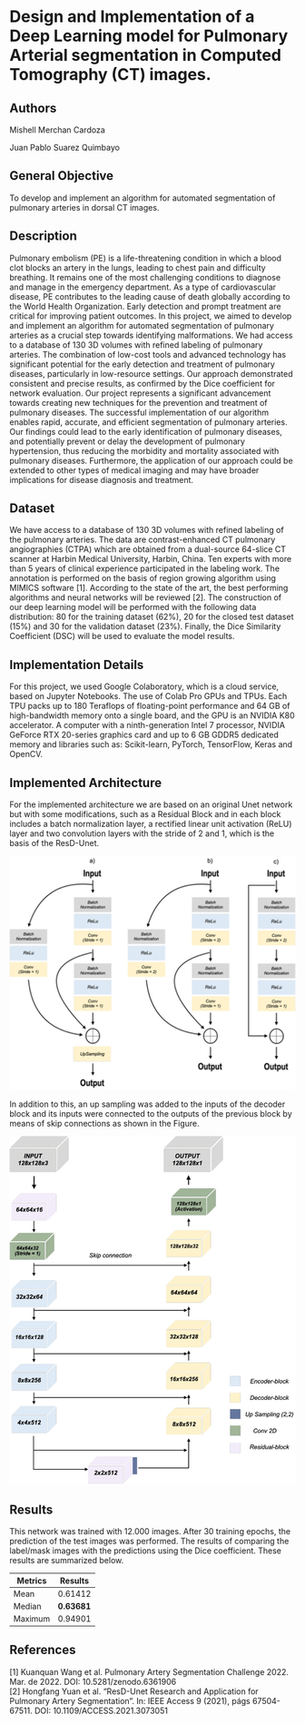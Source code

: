 # Design and Implementation of a Deep Learning model for Pulmonary Arterial segmentation in Computed Tomography (CT) images.

## Authors 
Mishell Merchan Cardoza

Juan Pablo Suarez Quimbayo

## General Objective 
To develop and implement an algorithm for automated segmentation of pulmonary arteries in dorsal CT images.

## Description 
Pulmonary embolism (PE) is a life-threatening condition in which a blood clot blocks an artery in the lungs, leading to chest pain and difficulty breathing. It remains one of the most challenging conditions to diagnose and manage in the emergency department. As a type of cardiovascular disease, PE contributes to the leading cause of death globally according to the World Health Organization. Early detection and prompt treatment are critical for improving patient outcomes. In this project, we aimed to develop and implement an algorithm for automated segmentation of pulmonary arteries as a crucial step towards identifying malformations. We had access to a database of 130 3D volumes with refined labeling of pulmonary arteries. The combination of low-cost tools and advanced technology has significant potential for the early detection and treatment of pulmonary diseases, particularly in low-resource settings. Our approach demonstrated consistent and precise results, as confirmed by the Dice coefficient for network evaluation. Our project represents a significant advancement towards creating new techniques for the prevention and treatment of pulmonary diseases. The successful implementation of our algorithm enables rapid, accurate, and efficient segmentation of pulmonary arteries. Our findings could lead to the early identification of pulmonary diseases, and potentially prevent or delay the development of pulmonary hypertension, thus reducing the morbidity and mortality associated with pulmonary diseases. Furthermore, the application of our approach could be extended to other types of medical imaging and may have broader implications for disease diagnosis and treatment.

## Dataset

We have access to a database of 130 3D volumes with refined labeling of the pulmonary arteries. The data are contrast-enhanced CT pulmonary angiographies (CTPA) which are obtained from a dual-source 64-slice CT scanner at Harbin Medical University, Harbin, China. Ten experts with more than 5 years of clinical experience participated in the labeling work. The annotation is performed on the basis of region growing algorithm using MIMICS software [1]. 
According to the state of the art, the best performing algorithms and neural networks will be reviewed [2]. 
The construction of our deep learning model will be performed with the following data distribution: 80 for the training dataset (62\%), 20 for the closed test dataset (15\%) and 30 for the validation dataset (23\%). Finally, the Dice Similarity Coefficient (DSC) will be used to evaluate the model results.

## Implementation Details 
For this project, we used Google Colaboratory, which is a cloud service, based on Jupyter Notebooks. The use of Colab Pro GPUs and TPUs. Each TPU packs up to 180 Teraflops of floating-point performance and 64 GB of high-bandwidth memory onto a single board, and the GPU is an NVIDIA K80 accelerator. A computer with a ninth-generation Intel 7 processor, NVIDIA GeForce RTX 20-series graphics card and up to 6 GB GDDR5 dedicated memory and libraries such as: Scikit-learn, PyTorch, TensorFlow, Keras and OpenCV.

## Implemented Architecture
For the implemented architecture we are based on an original Unet network but with some modifications, such as a Residual Block and in each block includes a batch normalization layer, a rectified linear unit activation (ReLU) layer and two convolution layers with the stride of 2 and 1, which is the basis of the ResD-Unet.

![Residual-dense](/images/coder.png "Residual-dense blocks. a) Decoder block b) Encoder block c) Residualblock")

In addition to this, an up sampling was added to the inputs of the decoder block and its inputs were connected to the outputs of the previous block by means of skip connections as shown in the Figure. 

![ResD-Unet](/images/ResD.png "Architecture Implemented")

## Results 
This network was trained with 12.000 images. After 30 training epochs, the prediction of the test images was performed. The results of comparing the label/mask images with the predictions using the Dice coefficient. These results are summarized below.

| **Metrics**  | **Results**  |  
|---|---|
| Mean  |  0.61412 | 
| Median  |  **0.63681** |  
| Maximum  | 0.94901  | 

## References 

[1] Kuanquan Wang et al. Pulmonary Artery Segmentation Challenge 2022. Mar. de 2022. DOI: 10.5281/zenodo.6361906 <br>
[2] Hongfang Yuan et al. “ResD-Unet Research and Application for Pulmonary Artery Segmentation”. In: IEEE Access 9 (2021), págs 67504-67511. DOI: 10.1109/ACCESS.2021.3073051



